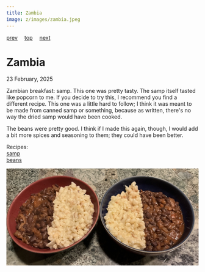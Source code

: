 ```yaml
---
title: Zambia
image: z/images/zambia.jpeg
---
```

[prev](../y/yemen.md)&emsp;
[top](../index.md)&emsp;
[next](zimbabwe.md)
# Zambia
23 February, 2025

Zambian breakfast: samp. This one was pretty tasty. The samp itself
tasted like popcorn to me.  If you decide to try this, I recommend you
find a different recipe. This one was a little hard to follow; I think
it was meant to be made from canned samp or something, because as
written, there's no way the dried samp would have been cooked.

The beans were pretty good. I think if I made this again, though, I
would add a bit more spices and seasoning to them; they could have
been better.

Recipes:<br>
[samp](https://www.foodandhome.co.za/recipes/how-to-cook-creamy-samp)<br>
[beans](https://zambiankitchen.com/dried-beans-recipe/)<br>

![breakfast](images/zambia.jpeg)
